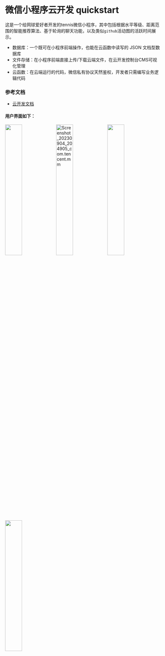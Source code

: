 # 微信小程序云开发 quickstart

这是一个给网球爱好者开发的tennis微信小程序，其中包括根据水平等级、距离范围的智能推荐算法、基于轮询的聊天功能，以及类似`github`活动图的活跃时间展示。

- 数据库：一个既可在小程序前端操作，也能在云函数中读写的 JSON 文档型数据库
- 文件存储：在小程序前端直接上传/下载云端文件，在云开发控制台CMS可视化管理
- 云函数：在云端运行的代码，微信私有协议天然鉴权，开发者只需编写业务逻辑代码

### 参考文档

- [云开发文档](https://developers.weixin.qq.com/miniprogram/dev/wxcloud/basis/getting-started.html)

#### 用户界面如下：

<img src="https://github.com/yellowweii/Yeye-Match-tennis/assets/138266079/8f5948e7-1dc2-4b17-a60e-dc3b2fe22bef" style="width:33%;" /><img src="https://github.com/yellowweii/Yeye-Match-tennis/assets/138266079/a933ba1a-9e3c-472a-b12d-eb21c6f864f5" alt="Screenshot_20230904_204905_com.tencent.mm" style="width:33%;" /><img src="https://user-images.githubusercontent.com/138266079/265475614-02110806-74cb-4867-8bc8-4337be4de8d3.jpg" style="width:33%;" /><img src="https://user-images.githubusercontent.com/138266079/265475602-09789f95-2e86-46cc-b88a-019c2e586056.jpg" style="width:33%;" />
